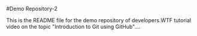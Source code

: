 #Demo Repository-2

This is the README file for the demo repository of developers.WTF tutorial video on the topic "Introduction to Git using GitHub"....